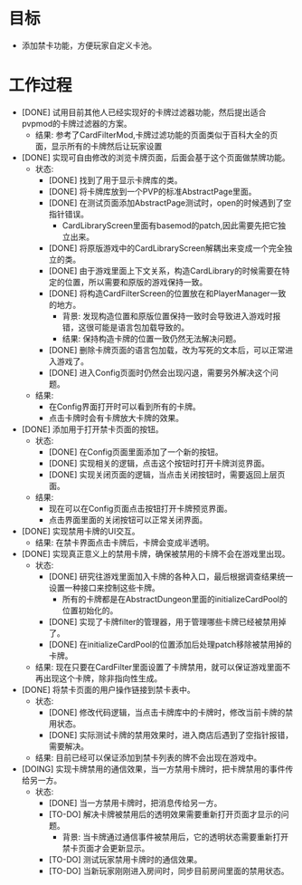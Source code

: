 # 目标
- 添加禁卡功能，方便玩家自定义卡池。

# 工作过程
- [DONE] 试用目前其他人已经实现好的卡牌过滤器功能，然后提出适合pvpmod的卡牌过滤器的方案。
	- 结果: 参考了CardFilterMod,卡牌过滤功能的页面类似于百科大全的页面，显示所有的卡牌然后让玩家设置
- [DONE] 实现可自由修改的浏览卡牌页面，后面会基于这个页面做禁牌功能。
	- 状态:
		- [DONE] 找到了用于显示卡牌库的类。
		- [DONE] 将卡牌库放到一个PVP的标准AbstractPage里面。
		- [DONE] 在测试页面添加AbstractPage测试时，open的时候遇到了空指针错误。
			- CardLibraryScreen里面有basemod的patch,因此需要先把它独立出来。
		- [DONE] 将原版游戏中的CardLibraryScreen解耦出来变成一个完全独立的类。
		- [DONE] 由于游戏里面上下文关系，构造CardLibrary的时候需要在特定的位置，所以需要和原版的游戏保持一致。
		- [DONE] 将构造CardFilterScreen的位置放在和PlayerManager一致的地方。
			- 背景: 发现构造位置和原版位置保持一致时会导致进入游戏时报错，这很可能是语言包加载导致的。
			- 结果: 保持构造卡牌的位置一致仍然无法解决问题。
		- [DONE] 删除卡牌页面的语言包加载，改为写死的文本后，可以正常进入游戏了。
		- [DONE] 进入Config页面时仍然会出现闪退，需要另外解决这个问题。
	- 结果:
		- 在Config界面打开时可以看到所有的卡牌。
		- 点击卡牌时会有卡牌放大卡牌的效果。
- [DONE] 添加用于打开禁卡页面的按钮。
	- 状态:
		- [DONE] 在Config页面里面添加了一个新的按钮。
		- [DONE] 实现相关的逻辑，点击这个按钮时打开卡牌浏览界面。
		- [DONE] 实现关闭页面的逻辑，当点击关闭按钮时，需要返回上层页面。
	- 结果:
		- 现在可以在Config页面点击按钮打开卡牌预览界面。
		- 点击界面里面的关闭按钮可以正常关闭界面。
- [DONE] 实现禁用卡牌的UI交互。
	- 结果: 在禁卡界面点击卡牌后，卡牌会变成半透明。
- [DONE] 实现真正意义上的禁用卡牌，确保被禁用的卡牌不会在游戏里出现。
	- 状态:
		- [DONE] 研究往游戏里面加入卡牌的各种入口，最后根据调查结果统一设置一种接口来控制这些卡牌。
			- 所有的卡牌都是在AbstractDungeon里面的initializeCardPool的位置初始化的。
		- [DONE] 实现了卡牌filter的管理器，用于管理哪些卡牌已经被禁用掉了。
		- [DONE] 在initializeCardPool的位置添加后处理patch移除被禁用掉的卡牌。
	- 结果: 现在只要在CardFilter里面设置了卡牌禁用，就可以保证游戏里面不再出现这个卡牌，除非指向性生成。
- [DONE] 将禁卡页面的用户操作链接到禁卡表中。
	- 状态:
		- [DONE] 修改代码逻辑，当点击卡牌库中的卡牌时，修改当前卡牌的禁用状态。
		- [DONE] 实际测试卡牌的禁用效果时，进入商店后遇到了空指针报错，需要解决。
	- 结果: 目前已经可以保证添加到禁卡列表的牌不会出现在游戏中。
- [DOING] 实现卡牌禁用的通信效果，当一方禁用卡牌时，把卡牌禁用的事件传给另一方。
	- 状态:
		- [DONE] 当一方禁用卡牌时，把消息传给另一方。
		- [TO-DO] 解决卡牌被禁用后的透明效果需要重新打开页面才显示的问题。
			- 背景: 当卡牌通过通信事件被禁用后，它的透明状态需要重新打开禁卡页面才会更新显示。
		- [TO-DO] 测试玩家禁用卡牌时的通信效果。
		- [TO-DO] 当新玩家刚刚进入房间时，同步目前房间里面的禁用状态。
